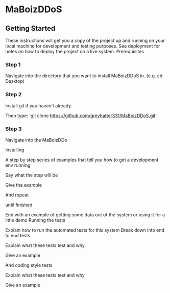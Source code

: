 # MaBoizDDoS

## Getting Started

These instructions will get you a copy of the project up and running on your local machine for development and testing purposes. See deployment for notes on how to deploy the project on a live system.
Prerequisites

### Step 1
Navigate into the directory that you want to install MaBoizDDoS in. (e.g. cd Desktop)


### Step 2
Install git if you haven't already.

Then type: 'git clone https://github.com/greyhatter331/MaBoizDDoS.git'


### Step 3
Navigate into the MaBoizDDo

Installing

A step by step series of examples that tell you how to get a development env running

Say what the step will be

Give the example

And repeat

until finished

End with an example of getting some data out of the system or using it for a little demo
Running the tests

Explain how to run the automated tests for this system
Break down into end to end tests

Explain what these tests test and why

Give an example

And coding style tests

Explain what these tests test and why

Give an example


